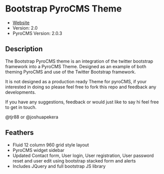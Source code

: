# Bootstrap PyroCMS Theme

* [Website](http://joshuapekera.com)
* Version: 2.0
* PyroCMS Version: 2.0.3

## Description

The Bootstrap PyroCMS theme is an integration of the twitter bootstrap framework into a PyroCMS Theme. Designed as an example of both theming PyroCMS and use of the Twitter Bootstrap framework. 

It is not designed as a production ready Theme for pyroCMS, if your interested in doing so please feel free to fork this repo and feedback any developments. 

If you have any suggestions, feedback or would just like to say hi feel free to get in touch. 

@tjr88 or @joshuapekera

## Feathers 

- Fluid 12 column 960 grid style layout
- PyroCMS widget sidebar
- Updated Contact form, User login, User registration, User password reset and user edit using bootstrap stacked form and alerts
- Includes JQuery and full bootstrap JS library
